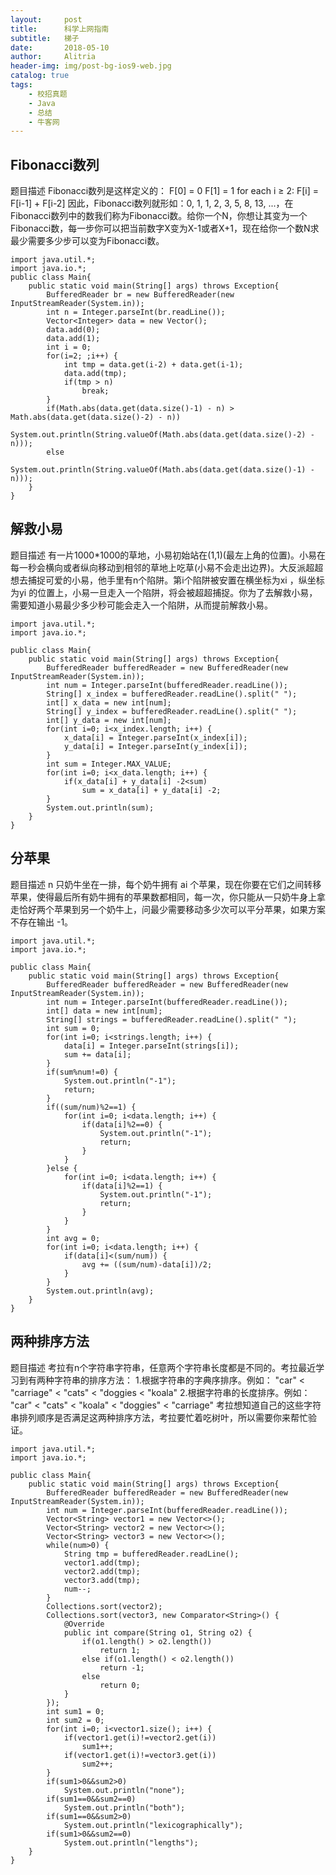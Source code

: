```yaml
---
layout:     post
title:      科学上网指南
subtitle:   梯子
date:       2018-05-10
author:     Alitria
header-img: img/post-bg-ios9-web.jpg
catalog: true
tags:
    - 校招真题
    - Java
    - 总结
    - 牛客网
---
```


## Fibonacci数列
题目描述
Fibonacci数列是这样定义的：
F[0] = 0
F[1] = 1
for each i ≥ 2: F[i] = F[i-1] + F[i-2]
因此，Fibonacci数列就形如：0, 1, 1, 2, 3, 5, 8, 13, ...，在Fibonacci数列中的数我们称为Fibonacci数。给你一个N，你想让其变为一个Fibonacci数，每一步你可以把当前数字X变为X-1或者X+1，现在给你一个数N求最少需要多少步可以变为Fibonacci数。
```
import java.util.*;
import java.io.*;
public class Main{
    public static void main(String[] args) throws Exception{
        BufferedReader br = new BufferedReader(new InputStreamReader(System.in));
        int n = Integer.parseInt(br.readLine());
        Vector<Integer> data = new Vector();
        data.add(0);
        data.add(1);
        int i = 0;
        for(i=2; ;i++) {
            int tmp = data.get(i-2) + data.get(i-1);
            data.add(tmp);
            if(tmp > n) 
                break;
        }
        if(Math.abs(data.get(data.size()-1) - n) > Math.abs(data.get(data.size()-2) - n))
            System.out.println(String.valueOf(Math.abs(data.get(data.size()-2) - n)));
        else
            System.out.println(String.valueOf(Math.abs(data.get(data.size()-1) - n)));
    }
}
```

## 解救小易
题目描述
有一片1000*1000的草地，小易初始站在(1,1)(最左上角的位置)。小易在每一秒会横向或者纵向移动到相邻的草地上吃草(小易不会走出边界)。大反派超超想去捕捉可爱的小易，他手里有n个陷阱。第i个陷阱被安置在横坐标为xi ，纵坐标为yi 的位置上，小易一旦走入一个陷阱，将会被超超捕捉。你为了去解救小易，需要知道小易最少多少秒可能会走入一个陷阱，从而提前解救小易。
```
import java.util.*;
import java.io.*;

public class Main{
    public static void main(String[] args) throws Exception{
        BufferedReader bufferedReader = new BufferedReader(new InputStreamReader(System.in));
        int num = Integer.parseInt(bufferedReader.readLine());
        String[] x_index = bufferedReader.readLine().split(" ");
        int[] x_data = new int[num];
        String[] y_index = bufferedReader.readLine().split(" ");
        int[] y_data = new int[num];
        for(int i=0; i<x_index.length; i++) {
            x_data[i] = Integer.parseInt(x_index[i]);
            y_data[i] = Integer.parseInt(y_index[i]);
        }
        int sum = Integer.MAX_VALUE;
        for(int i=0; i<x_data.length; i++) {
            if(x_data[i] + y_data[i] -2<sum)
                sum = x_data[i] + y_data[i] -2;
        }
        System.out.println(sum);
    }
}
```

## 分苹果
题目描述
n 只奶牛坐在一排，每个奶牛拥有 ai 个苹果，现在你要在它们之间转移苹果，使得最后所有奶牛拥有的苹果数都相同，每一次，你只能从一只奶牛身上拿走恰好两个苹果到另一个奶牛上，问最少需要移动多少次可以平分苹果，如果方案不存在输出 -1。
```
import java.util.*;
import java.io.*;

public class Main{
    public static void main(String[] args) throws Exception{
        BufferedReader bufferedReader = new BufferedReader(new InputStreamReader(System.in));
        int num = Integer.parseInt(bufferedReader.readLine());
        int[] data = new int[num];
        String[] strings = bufferedReader.readLine().split(" ");
        int sum = 0;
        for(int i=0; i<strings.length; i++) {
            data[i] = Integer.parseInt(strings[i]);
            sum += data[i];
        }
        if(sum%num!=0) {
            System.out.println("-1");
            return;
        }
        if((sum/num)%2==1) {
            for(int i=0; i<data.length; i++) {
                if(data[i]%2==0) {
                    System.out.println("-1");
                    return;
                }
            }
        }else {
            for(int i=0; i<data.length; i++) {
                if(data[i]%2==1) {
                    System.out.println("-1");
                    return;
                }
            }
        }
        int avg = 0;
        for(int i=0; i<data.length; i++) {
            if(data[i]<(sum/num)) {
                avg += ((sum/num)-data[i])/2;
            }
        }
        System.out.println(avg);
    }
}
```

## 两种排序方法
题目描述
考拉有n个字符串字符串，任意两个字符串长度都是不同的。考拉最近学习到有两种字符串的排序方法： 1.根据字符串的字典序排序。例如：
"car" < "carriage" < "cats" < "doggies < "koala"
2.根据字符串的长度排序。例如：
"car" < "cats" < "koala" < "doggies" < "carriage"
考拉想知道自己的这些字符串排列顺序是否满足这两种排序方法，考拉要忙着吃树叶，所以需要你来帮忙验证。
```
import java.util.*;
import java.io.*;

public class Main{
    public static void main(String[] args) throws Exception{
        BufferedReader bufferedReader = new BufferedReader(new InputStreamReader(System.in));
        int num = Integer.parseInt(bufferedReader.readLine());
        Vector<String> vector1 = new Vector<>();
        Vector<String> vector2 = new Vector<>();
        Vector<String> vector3 = new Vector<>();
        while(num>0) {
            String tmp = bufferedReader.readLine();
            vector1.add(tmp);
            vector2.add(tmp);
            vector3.add(tmp);
            num--;
        }
        Collections.sort(vector2);
        Collections.sort(vector3, new Comparator<String>() {
            @Override
            public int compare(String o1, String o2) {
                if(o1.length() > o2.length())
                    return 1;
                else if(o1.length() < o2.length())
                    return -1;
                else
                    return 0;
            }
        });
        int sum1 = 0;
        int sum2 = 0;
        for(int i=0; i<vector1.size(); i++) {
            if(vector1.get(i)!=vector2.get(i))
                sum1++;
            if(vector1.get(i)!=vector3.get(i))
                sum2++;
        }
        if(sum1>0&&sum2>0)
            System.out.println("none");
        if(sum1==0&&sum2==0)
            System.out.println("both");
        if(sum1==0&&sum2>0)
            System.out.println("lexicographically");
        if(sum1>0&&sum2==0)
            System.out.println("lengths");
    }
}
```
